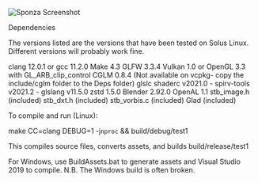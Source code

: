 ![Sponza Screenshot](https://media.githubusercontent.com/media/danielabbott/Pigeon-Vulkan-Game-Engine/dev/screenshots/sponza.jpg)

Dependencies

The versions listed are the versions that have been tested on Solus Linux.
Different versions will probably work fine.

clang 12.0.1 or gcc 11.2.0
Make 4.3
GLFW 3.3.4
Vulkan 1.0 or OpenGL 3.3 with GL_ARB_clip_control
CGLM 0.8.4 (Not available on vcpkg- copy the include/cglm folder to the Deps folder)
glslc shaderc v2021.0 - spirv-tools v2021.2 - glslang v11.5.0
zstd 1.5.0
Blender 2.92.0
OpenAL 1.1
stb_image.h (included)
stb_dxt.h (included)
stb_vorbis.c (included)
Glad (included)



To compile and run (Linux):

make CC=clang DEBUG=1 -j`nproc` && build/debug/test1

This compiles source files, converts assets, and builds build/release/test1



For Windows, use BuildAssets.bat to generate assets and Visual Studio 2019 to compile. 
N.B. The Windows build is often broken.


